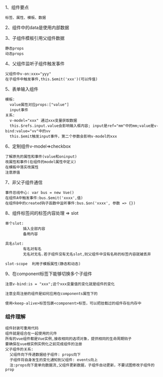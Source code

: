 1、组件要点
```
标签、属性、模板、数据
```
2、组件中的data是使用内部数据<br>

3、子组件模板引用父组件数据
```
静态props
动态props
```
4、父组件监听子组件触发事件
```
父组件中v-on:xxx="yyy"
在子组件中触发事件,this.$emit('xxx')(可以传值)
```
5、表单输入组件
```
模板:
  value属性对应props:["value"]
  input事件
关系:
  v-model="xxx" 通过xxx变量获取数据
  this.$refs.input.value会影响输入框内容; input是ref="mm"中的mm;value是v-bind:value="vv"中的vv
  this.$emit触发input事件，第二个参数会影响v-model的xxx
```
6、定制组件v-model=>checkbox
```
了解原先的属性和事件(value和oninput)
改属性和事件(在组件的model属性中定义)
在模板中落实改属性
注意原值
```
7、非父子组件通信
```
事件总线中心: var bus = new Vue()
在组件A中触发事件:bus.$emit('xxxx',值)
在组件B中的created钩子函数中监听事件:bus.$on('xxxx', 参数 => {})
```
8、组件标签间的标签内容处理 => slot
```
单个slot:
        插入全部内容
        备用内容
        
具名slot:
        有名对有名
        无名对无名.若子组件没有无名slot,则父组件中没有名称的标签内容就被丢弃
        
slot-scope  利用子模板属性(静态和动态)
```
9、在component标签下能够切换多个子组件
```
注意v-bind:is = "xxx";这个xxx变量值的变化就是组件的变化

注意全局注册的组件是如何应用在components属性下的

使用<keep-alive>标签包裹<component>标签，可以把挂载过的组件存在内存中
```

### 组件理解
```
组件封装可重用代码
组件就是组合在一起使用的元件
所有的vue组件都是Vue实例,接收相同的选项对象，提供相同的生命周期钩子
要确保在vue根实例实例化之前完成组件的注册
父子组件的关系:
  父组件向下传递数据给子组件: props向下
  子组件将自身发生的变化通知到父组件: events向上
  注:props向下是单向数据流,父组件更新数据，子组件自动更新，不要试图修改子组件的prop
```
